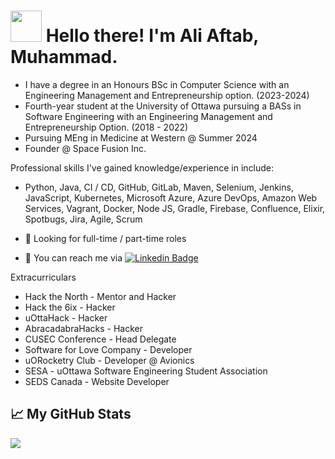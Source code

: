 <!-- Text -->


# <img src="https://raw.githubusercontent.com/MartinHeinz/MartinHeinz/master/wave.gif" width="50px"> Hello there! I'm Ali Aftab, Muhammad.

- I have a degree in an Honours BSc in Computer Science with an Engineering Management and Entrepreneurship option. (2023-2024)
- Fourth-year student at the University of Ottawa pursuing a BASs in Software Engineering with an Engineering Management and Entrepreneurship Option. (2018 - 2022)
- Pursuing MEng in Medicine at Western @ Summer 2024
- Founder @ Space Fusion Inc. 

Professional skills I've gained knowledge/experience in include:
- Python, Java, CI / CD, GitHub, GitLab, Maven, Selenium, Jenkins, JavaScript, Kubernetes, Microsoft Azure, Azure DevOps, Amazon Web Services, Vagrant, Docker, Node JS, Gradle, Firebase, Confluence, Elixir, Spotbugs, Jira, Agile, Scrum

- 🙋 Looking for full-time / part-time roles
- 💬 You can reach me via [![Linkedin Badge](https://img.shields.io/badge/-Ali-blue?style=flat-square&logo=Linkedin&logoColor=white&link=https://www.linkedin.com/in/ali-aftab-muhammad/)](https://www.linkedin.com/in/ali-aftab-muhammad/)

Extracurriculars
- Hack the North - Mentor and Hacker 
- Hack the 6ix - Hacker 
- uOttaHack - Hacker
- AbracadabraHacks - Hacker 
- CUSEC Conference - Head Delegate
- Software for Love Company - Developer
- uORocketry Club - Developer @ Avionics
- SESA - uOttawa Software Engineering Student Association
- SEDS Canada - Website Developer

## &#x1f4c8; My GitHub Stats

<img align="center" src="https://github-readme-stats-sigma-five.vercel.app/api/?username=Renfrew100&theme=dark&hide=stars"/>
<br/>

